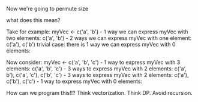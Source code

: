 Now we're going to permute size

what does this mean?

Take for example: myVec <- c('a', 'b')
    - 1 way we can express myVec with two elements: c('a', 'b')
    - 2 ways we can express myVec with one element: c('a'), c('b')
    trivial case: there is 1 way we can express myVec with 0 elements: 

Now consider: myVec <- c('a', 'b', 'c')
    - 1 way to express myVec with 3 elements: c('a', 'b', 'c')
    - 3 ways to express myVec with 2 elements: c('a', b'), c('a', 'c'), c('b', 'c')
    - 3 ways to express myVec with 2 elements: c('a'), c('b'), c('c')
    - 1 way to express myVec with 0 elements: 


How can we program this!!? Think vectorization. Think DP. Avoid recursion. 